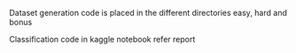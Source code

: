 Dataset generation code is placed in the different directories 
easy, hard and bonus 

Classification code in kaggle notebook
refer report 
